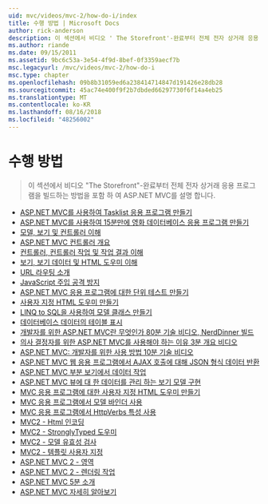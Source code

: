 ```yaml
---
uid: mvc/videos/mvc-2/how-do-i/index
title: 수행 방법 | Microsoft Docs
author: rick-anderson
description: 이 섹션에서 비디오 ' The Storefront'-완료부터 전체 전자 상거래 응용 프로그램을 빌드하는 방법을 포함 하 여 ASP.NET MVC를 설명 합니다.
ms.author: riande
ms.date: 09/15/2011
ms.assetid: 9bc6c53a-3e54-4f9d-8bef-0f3359aecf7b
msc.legacyurl: /mvc/videos/mvc-2/how-do-i
msc.type: chapter
ms.openlocfilehash: 09b8b31059ed6a238414714847d191426e28db28
ms.sourcegitcommit: 45ac74e400f9f2b7dbded66297730f6f14a4eb25
ms.translationtype: MT
ms.contentlocale: ko-KR
ms.lasthandoff: 08/16/2018
ms.locfileid: "48256002"
---
```

<a name="how-do-i"></a>수행 방법
====================
> 이 섹션에서 비디오 "The Storefront"-완료부터 전체 전자 상거래 응용 프로그램을 빌드하는 방법을 포함 하 여 ASP.NET MVC를 설명 합니다.


- [ASP.NET MVC를 사용하여 Tasklist 응용 프로그램 만들기](creating-a-tasklist-application-with-aspnet-mvc.md)
- [ASP.NET MVC를 사용하여 15분만에 영화 데이터베이스 응용 프로그램 만들기](creating-a-movie-database-application-in-15-minutes-with-aspnet-mvc.md)
- [모델, 보기 및 컨트롤러 이해](understanding-models-views-and-controllers.md)
- [ASP.NET MVC 컨트롤러 개요](aspnet-mvc-controller-overview.md)
- [컨트롤러, 컨트롤러 작업 및 작업 결과 이해](understanding-controllers-controller-actions-and-action-results.md)
- [보기, 보기 데이터 및 HTML 도우미 이해](understanding-views-view-data-and-html-helpers.md)
- [URL 라우팅 소개](an-introduction-to-url-routing.md)
- [JavaScript 주입 공격 방지](preventing-javascript-injection-attacks.md)
- [ASP.NET MVC 응용 프로그램에 대한 단위 테스트 만들기](creating-unit-tests-for-aspnet-mvc-applications.md)
- [사용자 지정 HTML 도우미 만들기](creating-custom-html-helpers.md)
- [LINQ to SQL을 사용하여 모델 클래스 만들기](creating-model-classes-with-linq-to-sql.md)
- [데이터베이스 데이터의 테이블 표시](displaying-a-table-of-database-data.md)
- [개발자를 위한 ASP.NET MVC란 무엇인가 80분 기술 비디오, NerdDinner 빌드](what-is-aspnet-mvc-80-minute-technical-video-for-developers-building-nerddinner.md)
- [의사 결정자를 위한 ASP.NET MVC를 사용해야 하는 이유 3분 개요 비디오](why-aspnet-mvc-3-minute-overview-video-for-decision-makers.md)
- [ASP.NET MVC: 개발자를 위한 사용 방법 10분 기술 비디오](aspnet-mvc-how-10-minute-technical-video-for-developers.md)
- [ASP.NET MVC 웹 응용 프로그램에서 AJAX 호출에 대해 JSON 형식 데이터 반환](how-do-i-return-json-formatted-data-for-an-ajax-call-in-an-aspnet-mvc-web-application.md)
- [ASP.NET MVC 부분 보기에서 데이터 작업](how-do-i-work-with-data-in-aspnet-mvc-partial-views.md)
- [ASP.NET MVC 뷰에 대 한 데이터를 관리 하는 보기 모델 구현](how-do-i-implement-view-models-to-manage-data-for-aspnet-mvc-views.md)
- [MVC 응용 프로그램에 대한 사용자 지정 HTML 도우미 만들기](how-do-i-create-a-custom-html-helper-for-an-mvc-application.md)
- [MVC 응용 프로그램에서 모델 바인더 사용](how-do-i-work-with-model-binders-in-an-mvc-application.md)
- [MVC 응용 프로그램에서 HttpVerbs 특성 사용](how-do-i-use-httpverbs-attributes-in-an-mvc-application.md)
- [MVC2 - Html 인코딩](mvc2-html-encoding.md)
- [MVC2 - StronglyTyped 도우미](mvc2-stronglytyped-helpers.md)
- [MVC2 - 모델 유효성 검사](mvc2-model-validation.md)
- [MVC2 - 템플릿 사용자 지정](mvc2-template-customization.md)
- [ASP.NET MVC 2 - 영역](aspnet-mvc-2-areas.md)
- [ASP.NET MVC 2 - 렌더링 작업](aspnet-mvc-2-render-action.md)
- [ASP.NET MVC 5분 소개](5-minute-introduction-to-aspnet-mvc.md)
- [ASP.NET MVC 자세히 알아보기](how-to-best-learn-asp-net-mvc.md)
